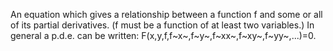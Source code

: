 An equation which gives a relationship between a function f and some or
all of its partial derivatives. (f must be a function of at least two
variables.) In general a p.d.e. can be written:
F(x,y,f,f~x~,f~y~,f~xx~,f~xy~,f~yy~,...)=0.
